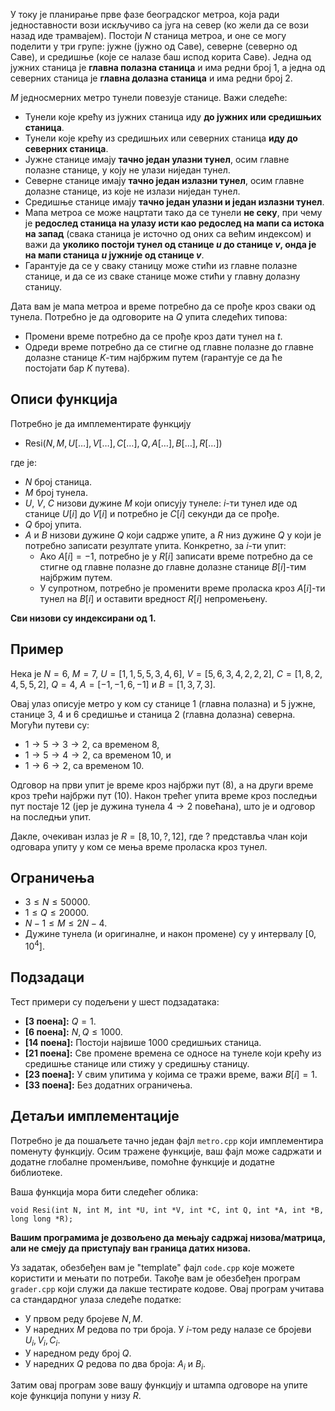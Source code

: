 ﻿
У току је планирање прве фазе београдског метроа, која ради једноставности вози искључиво са југа на север (ко жели да се вози назад иде трамвајем). Постоји $N$ станица метроа, и оне се могу поделити у три групе: јужне (јужно од Саве), северне (северно од Саве), и средишње (које се налазе баш испод корита Саве). Једна од јужних станица је **главна полазна станица** и има редни број 1, а једна од северних станица је **главна долазна станица** и има редни број 2.

$M$ једносмерних метро тунели повезује станице. Важи следеће:

* Тунели које крећу из јужних станица иду **до јужних или средишњих станица**.
* Тунели које крећу из средишњих или северних станица **иду до северних станица**.
* Јужне станице имају **тачно један улазни тунел**, осим главне полазне станице, у коју не улази ниједан тунел.
* Северне станице имају **тачно један излазни тунел**, осим главне долазне станице, из које не излази ниједан тунел.
* Средишње станице имају **тачно један улазни и један излазни тунел**.
* Мапа метроа се може нацртати тако да се тунели **не секу**, при чему је **редослед станица на улазу исти као редослед на мапи са истока на запад** (свака станица је источно од оних са већим индексом) и важи да **уколико постоји тунел од станице $u$ до станице $v$, онда је на мапи станица $u$ јужније од станице $v$**.
* Гарантује да се у сваку станицу може стићи из главне полазне станице, и да се из сваке станице може стићи у главну долазну станицу.

Дата вам је мапа метроа и време потребно да се прође кроз сваки од тунела. Потребно је да одговорите на $Q$ упита следећих типова:

* Промени време потребно да се прође кроз дати тунел на $t$.
* Одреди време потребно да се стигне од главне полазне до главне долазне станице $K$-тим најбржим путем (гарантује се да ће постојати бар $K$ путева).

## Описи функција

Потребно је да имплементирате функцију

* $\text{Resi}(N, M, U[\dots], V[\dots], C[\dots], Q, A[\dots],
  B[\dots], R[\dots])$
  

где је:

* $N$ број станица.
* $M$ број тунела.
* $U$, $V$, $C$ низови дужине $M$ који описују тунеле: $i$-ти тунел иде од станице $U[i]$ до $V[i]$ и потребно је $C[i]$ секунди да се прође.
* $Q$ број упита.
* $A$ и $B$ низови дужине $Q$ који садрже упите, а $R$ низ дужине $Q$ у који је потребно записати резултате упита. Конкретно, за $i$-ти упит:
    * Ако $A[i] = -1$, потребно је у $R[i]$ записати време потребно да се стигне од главне полазне до главне долазне станице $B[i]$-тим најбржим путем.
    * У супротном, потребно је променити време проласка кроз $A[i]$-ти тунел на $B[i]$ и оставити вредност $R[i]$ непромењену.

**Сви низови су индексирани од 1.**

## Пример

Нека је $N = 6$, $M = 7$, $U = [1, 1, 5, 5, 3, 4, 6]$, $V = [5, 6, 3,
4, 2, 2, 2]$, $C = [1, 8, 2, 4, 5, 5, 2]$, $Q = 4$, $A = [-1, -1, 6,
-1]$ и $B = [1, 3, 7, 3]$.

Овај улаз описује метро у ком су станице $1$ (главна полазна) и $5$ јужне, станице $3$, $4$ и $6$ средишње и станица $2$ (главна долазна) северна. Могући путеви су:

- $1 \to 5 \to 3 \to 2$, са временом $8$,
- $1 \to 5 \to 4 \to 2$, са временом $10$, и 
- $1 \to 6 \to 2$, са временом $10$.

Одговор на први упит је време кроз најбржи пут ($8$), а на други време кроз трећи најбржи пут ($10$). Након трећег упита време кроз последњи пут постаје $12$ (јер је дужина тунела $4 \to 2$ повећана), што је и
одговор на последњи упит.

Дакле, очекиван излаз је $R = [8, 10, ?, 12]$, где $?$ представља члан који одговара упиту у ком се мења време проласка кроз тунел.

## Ограничења

* $3 \leq N \leq 50000$.
* $1 \leq Q \leq 20000$.
* $N-1 \leq M \leq 2N-4$.
* Дужине тунела (и оригиналне, и након промене) су у интервалу $[0, 10^4]$.

## Подзадаци

Тест примери су подељени у шест подзадатака:

* **[3 поена]:** $Q = 1$.
* **[6 поена]:** $N, Q \leq 1000$.
* **[14 поена]:** Постоји највише $1000$ средишњих станица.
* **[21 поена]:** Све промене времена се односе на тунеле који крећу из
  средишње станице или стижу у средишњу станицу.
* **[23 поена]:** У свим упитима у којима се тражи време, важи $B[i] =
  1$.
* **[33 поена]:** Без додатних ограничења.

## Детаљи имплементације

Потребно је да пошаљете тачно један фајл `metro.cpp` који имплементира поменуту функцију. Осим тражене функције, ваш фајл може садржати и додатне глобалне променљиве, помоћне функције и додатне библиотеке.

Ваша функција мора бити следећег облика:

`void Resi(int N, int M, int *U, int *V, int *C, int Q, int *A, int *B, long long *R);`

**Вашим програмима је дозвољено да мењају садржај низова/матрица, али не смеју да приступају ван граница датих низова.**

Уз задатак, обезбеђен вам је "template" фајл `code.cpp` које можете користити и мењати по потреби. Такође вам је обезбеђен програм `grader.cpp` који служи да лакше тестирате кодове. Овај програм
учитава са стандардног улаза следеће податке:

* У првом реду бројеве $N, M$.
* У наредних $M$ редова по три броја. У $i$-том реду налазе се бројеви $U_i, V_i, C_i$.
* У наредном реду број $Q$.
* У наредних $Q$ редова по два броја: $A_i$ и $B_i$.

Затим овај програм зове вашу функцију и штампа одговоре на упите које функција попуни у низу $R$.
